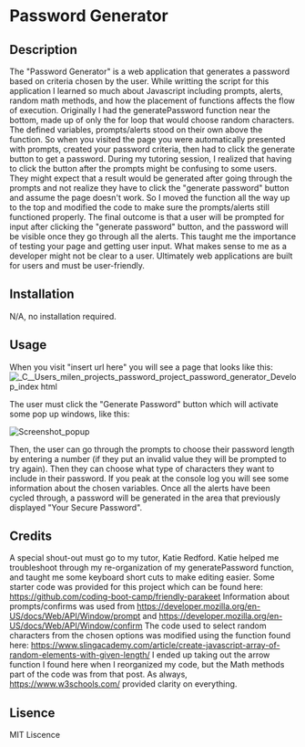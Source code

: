 # Password Generator

## Description
The "Password Generator" is a web application that generates a password based on criteria chosen by the user. While writting the script for this application I learned so much about Javascript including prompts, alerts, random math methods, and how the placement of functions affects the flow of execution. Originally I had the generatePassword function near the bottom, made up of only the for loop that would choose random characters. The defined variables, prompts/alerts stood on their own above the function. So when you visited the page you were automatically presented with prompts, created your password criteria, then had to click the generate button to get a password. During my tutoring session, I realized that having to click the button after the prompts might be confusing to some users. They might expect that a result would be generated after going through the prompts and not realize they have to click the "generate password" button and assume the page doesn't work. So I moved the function all the way up to the top and modified the code to make sure the prompts/alerts still functioned properly. The final outcome is that a user will be prompted for input after clicking the "generate password" button, and the password will be visible once they go through all the alerts. This taught me the importance of testing your page and getting user input. What makes sense to me as a developer might not be clear to a user. Ultimately web applications are built for users and must be user-friendly.

## Installation
N/A, no installation required.

## Usage
When you visit "insert url here" you will see a page that looks like this:
![_C__Users_milen_projects_password_project_password_generator_Develop_index html](https://github.com/milena-allaway/password_generator/assets/132115087/576f4f7a-44fc-435a-844d-61038a9f322c)

The user must click the "Generate Password" button which will activate some pop up windows, like this:

![Screenshot_popup](https://github.com/milena-allaway/password_generator/assets/132115087/07239cf9-ae7e-435d-aa97-fc00f6126e02)

Then, the user can go through the prompts to choose their password length by entering a number (if they put an invalid value they will be prompted to try again). Then they can choose what type of characters they want to include in their password. If you peak at the console log you will see some information about the chosen variables. Once all the alerts have been cycled through, a password will be generated in the area that previously displayed "Your Secure Password".

## Credits
A special shout-out must go to my tutor, Katie Redford. Katie helped me troubleshoot through my re-organization of my generatePassword function, and taught me some keyboard short cuts to make editing easier. 
Some starter code was provided for this project which can be found here: https://github.com/coding-boot-camp/friendly-parakeet
Information about prompts/confirms was used from https://developer.mozilla.org/en-US/docs/Web/API/Window/prompt and https://developer.mozilla.org/en-US/docs/Web/API/Window/confirm
The code used to select random characters from the chosen options was modified using the function found here: https://www.slingacademy.com/article/create-javascript-array-of-random-elements-with-given-length/  I ended up taking out the arrow function I found here when I reorganized my code, but the Math methods part of the code was from that post.
As always, https://www.w3schools.com/ provided clarity on everything.

## Lisence
MIT Liscence
